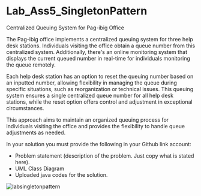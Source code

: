 # Lab_Ass5_SingletonPattern
Centralized Queuing System for Pag-ibig Office

The Pag-ibig office implements a centralized queuing system for three help desk stations. Individuals visiting the office obtain a queue number from this centralized system. Additionally, there's an online monitoring system that displays the current queued number in real-time for individuals monitoring the queue remotely.

Each help desk station has an option to reset the queuing number based on an inputted number, allowing flexibility in managing the queue during specific situations, such as reorganization or technical issues. This queuing system ensures a single centralized queue number for all help desk stations, while the reset option offers control and adjustment in exceptional circumstances.

This approach aims to maintain an organized queuing process for individuals visiting the office and provides the flexibility to handle queue adjustments as needed.

In your solution you must provide the following in your Github link account:

-  Problem statement (description of the problem. Just copy what is stated here).
-  UML Class Diagram
-  Uploaded java codes for the solution.
  
![labsingletonpattern](https://github.com/user-attachments/assets/d1c61696-ea01-43b3-a513-30748d441ee5)

  
